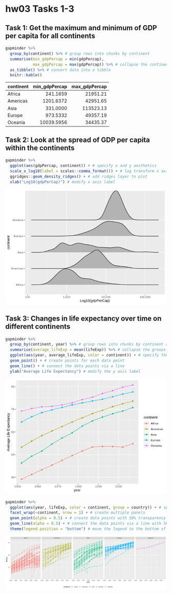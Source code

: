 hw03 Tasks 1-3
================

## Task 1: Get the maximum and minimum of GDP per capita for all continents

``` r
gapminder %>% 
  group_by(continent) %>% # group rows into chunks by continent
  summarise(min_gdpPercap = min(gdpPercap),
            max_gdpPercap = max(gdpPercap)) %>% # collapse the continent group by finding the maximum and minimum gdpPercap values
  as_tibble() %>% # convert data into a tibble
  knitr::kable()
```

| continent | min\_gdpPercap | max\_gdpPercap |
| :-------- | -------------: | -------------: |
| Africa    |       241.1659 |       21951.21 |
| Americas  |      1201.6372 |       42951.65 |
| Asia      |       331.0000 |      113523.13 |
| Europe    |       973.5332 |       49357.19 |
| Oceania   |     10039.5956 |       34435.37 |

## Task 2: Look at the spread of GDP per capita within the continents

``` r
gapminder %>% 
  ggplot(aes(gdpPercap, continent)) + # specify x and y aesthetics
  scale_x_log10(label = scales::comma_format()) + # log transform x axis and convert x labels in comma format
  ggridges::geom_density_ridges() + # add ridges layer to plot
  xlab("Log10(gdpPerCap)") # modify x axis label
```

![](hw03_tasks_1-3_files/figure-gfm/unnamed-chunk-3-1.png)<!-- -->

## Task 3: Changes in life expectancy over time on different continents

``` r
gapminder %>% 
  group_by(continent, year) %>% # group rows into chunks by continent and year
  summarise(average_lifeExp = mean(lifeExp)) %>% # collapse the groups by averaging the life expectancies across all countries per continent
  ggplot(aes(year, average_lifeExp, color = continent)) + # specify the x and y aesthetics
  geom_point() + # create points for each data point
  geom_line() + # connect the data points via a line
  ylab("Average Life Expectancy") # modify the y axis label
```

![](hw03_tasks_1-3_files/figure-gfm/unnamed-chunk-4-1.png)<!-- -->

``` r
gapminder %>% 
  ggplot(aes(year, lifeExp, color = continent, group = country)) + # specifiy x, y, color, and group aesthetics
  facet_wrap(~continent, nrow = 1) + # create multiple panels
  geom_point(alpha = 0.5) + # create data points with 50% transparency
  geom_line(alpha = 0.5) + # connect the data points via a line with 50% transparency
  theme(legend.position = "bottom") # move the legend to the bottom of the plot
```

![](hw03_tasks_1-3_files/figure-gfm/unnamed-chunk-5-1.png)<!-- -->
